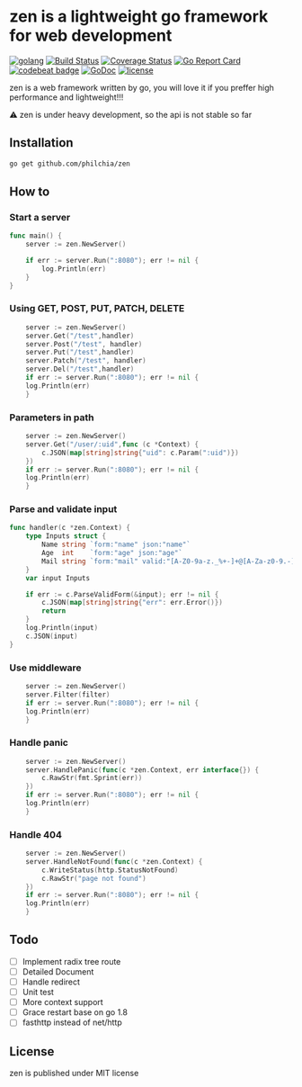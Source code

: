 # zen is a lightweight go framework for web development

[![golang](https://img.shields.io/badge/Language-Go-green.svg?style=flat)](https://golang.org)
[![Build Status](https://travis-ci.org/philchia/zen.svg?branch=master)](https://travis-ci.org/philchia/zen)
[![Coverage Status](https://coveralls.io/repos/github/philchia/zen/badge.svg?branch=master)](https://coveralls.io/github/philchia/zen?branch=master)
[![Go Report Card](https://goreportcard.com/badge/github.c🗼om/philchia/zen)](https://goreportcard.com/report/github.com/philchia/zen)
[![codebeat badge](https://codebeat.co/badges/fdac6135-0381-45f4-8972-4234f485e6c5)](https://codebeat.co/projects/github-com-philchia-zen-master)
[![GoDoc](https://godoc.org/github.com/philchia/zen?status.svg)](https://godoc.org/github.com/philchia/zen)
[![license](https://img.shields.io/github/license/mashape/apistatus.svg)](https://opensource.org/licenses/MIT)

zen is a web framework written by go, you will love it if you preffer high performance and lightweight!!!

⚠️ zen is under heavy development, so the api is not stable so far

## Installation

```bash
go get github.com/philchia/zen
```

## How to

### Start a server

```go
func main() {
	server := zen.NewServer()

	if err := server.Run(":8080"); err != nil {
		log.Println(err)
	}
}
```

### Using GET, POST, PUT, PATCH, DELETE

```go
	server := zen.NewServer()
	server.Get("/test",handler)
	server.Post("/test", handler)
	server.Put("/test",handler)
	server.Patch("/test", handler)
	server.Del("/test",handler)
	if err := server.Run(":8080"); err != nil {
	log.Println(err)
	}
```

### Parameters in path

```go
	server := zen.NewServer()
	server.Get("/user/:uid",func (c *Context) {
		c.JSON(map[string]string{"uid": c.Param(":uid")})
	})
	if err := server.Run(":8080"); err != nil {
	log.Println(err)
	}
```

### Parse and validate input

```go
func handler(c *zen.Context) {
	type Inputs struct {
		Name string `form:"name" json:"name"`
		Age  int    `form:"age" json:"age"`
		Mail string `form:"mail" valid:"[A-Z0-9a-z._%+-]+@[A-Za-z0-9.-]+\\.[A-Za-z]{2,64}" msg:"邮件格式错误" json:"mail"`
	}
	var input Inputs

	if err := c.ParseValidForm(&input); err != nil {
		c.JSON(map[string]string{"err": err.Error()})
		return
	}
	log.Println(input)
	c.JSON(input)
}
```

### Use middleware

```go
	server := zen.NewServer()
	server.Filter(filter)
	if err := server.Run(":8080"); err != nil {
	log.Println(err)
	}
```

### Handle panic

```go
	server := zen.NewServer()
	server.HandlePanic(func(c *zen.Context, err interface{}) {
		c.RawStr(fmt.Sprint(err))
	})
	if err := server.Run(":8080"); err != nil {
	log.Println(err)
	}
```

### Handle 404

```go
	server := zen.NewServer()
	server.HandleNotFound(func(c *zen.Context) {
		c.WriteStatus(http.StatusNotFound)
		c.RawStr("page not found")
	})
	if err := server.Run(":8080"); err != nil {
	log.Println(err)
	}
```

## Todo

- [ ] Implement radix tree route
- [ ] Detailed Document
- [ ] Handle redirect
- [ ] Unit test
- [ ] More context support
- [ ] Grace restart base on go 1.8
- [ ] fasthttp instead of net/http

## License

zen is published under MIT license